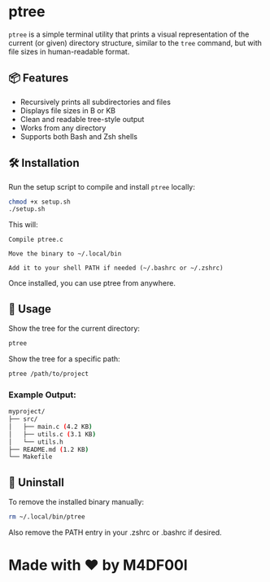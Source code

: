 # ptree

`ptree` is a simple terminal utility that prints a visual representation of the current (or given) directory structure, similar to the `tree` command, but with file sizes in human-readable format.

## 📦 Features

- Recursively prints all subdirectories and files
- Displays file sizes in B or KB
- Clean and readable tree-style output
- Works from any directory
- Supports both Bash and Zsh shells

## 🛠️ Installation

Run the setup script to compile and install `ptree` locally:

```bash
chmod +x setup.sh
./setup.sh
```
This will:

    Compile ptree.c

    Move the binary to ~/.local/bin

    Add it to your shell PATH if needed (~/.bashrc or ~/.zshrc)

Once installed, you can use ptree from anywhere.
## 📂 Usage
Show the tree for the current directory:
```sh
ptree
```
Show the tree for a specific path:
```sh
ptree /path/to/project
```
### Example Output:
```sh
myproject/
├── src/
│   ├── main.c (4.2 KB)
│   ├── utils.c (3.1 KB)
│   └── utils.h
├── README.md (1.2 KB)
└── Makefile
```
## 🧼 Uninstall

To remove the installed binary manually:
```sh
rm ~/.local/bin/ptree
```
Also remove the PATH entry in your .zshrc or .bashrc if desired.

# Made with ❤️ by M4DF00l

